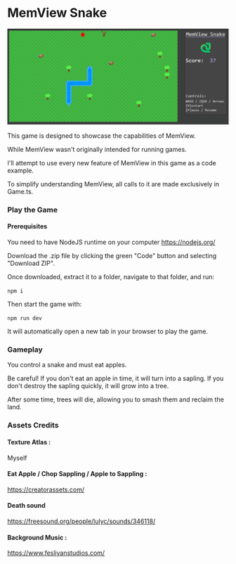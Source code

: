 # MemView Snake

<p align="center">
  <img width="800" src="./assets/rsc/gameplay.png#center">
</p>

This game is designed to showcase the capabilities of MemView.

While MemView wasn't originally intended for running games.

I'll attempt to use every new feature of MemView in this game as a code example.

To simplify understanding MemView, all calls to it are made exclusively in Game.ts.

### Play the Game

#### Prerequisites

You need to have NodeJS runtime on your computer https://nodejs.org/

Download the .zip file by clicking the green "Code" button and selecting "Download ZIP".

Once downloaded, extract it to a folder, navigate to that folder, and run:

`npm i`

Then start the game with:

`npm run dev`

It will automatically open a new tab in your browser to play the game.

### Gameplay

You control a snake and must eat apples.

Be careful! If you don't eat an apple in time, it will turn into a sapling. If you don't destroy the sapling quickly, it will grow into a tree.

After some time, trees will die, allowing you to smash them and reclaim the land.

### Assets Credits

#### Texture Atlas :

Myself

#### Eat Apple / Chop Sappling / Apple to Sappling :

https://creatorassets.com/

#### Death sound

https://freesound.org/people/lulyc/sounds/346118/

#### Background Music :

https://www.fesliyanstudios.com/
